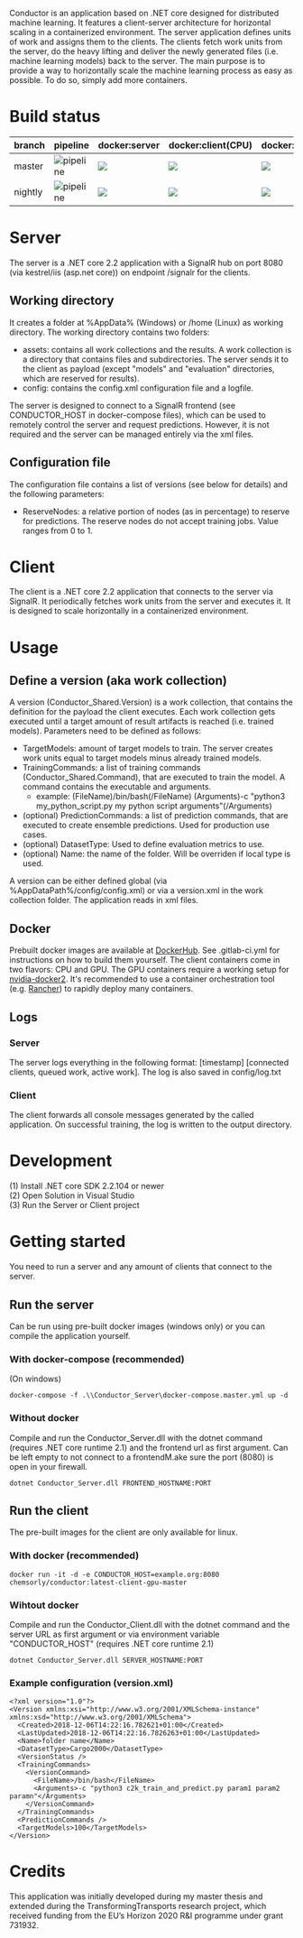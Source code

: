 Conductor is an application based on .NET core designed for distributed machine learning. It features a client-server architecture for horizontal scaling in a containerized environment.
The server application defines units of work and assigns them to the clients. The clients fetch work units from the server, do the heavy lifting and deliver the newly generated files (i.e. machine learning models) back to the server. 
The main purpose is to provide a way to horizontally scale the machine learning process as easy as possible. To do so, simply add more containers.

# Build status
| branch | pipeline | docker:server | docker:client(CPU) | docker:client(GPU) |
| ------ | -------- | ------------- | ------------------ | ------------------ |
| master | ![pipeline](https://git.chemsorly.com/Chemsorly/conductor/badges/master/build.svg) | [![](https://images.microbadger.com/badges/image/chemsorly/conductor:latest-server-master.svg)](https://microbadger.com/images/chemsorly/conductor:latest-server-master) | [![](https://images.microbadger.com/badges/image/chemsorly/conductor:latest-client-cpu-master.svg)](https://microbadger.com/images/chemsorly/conductor:latest-client-cpu-master) | [![](https://images.microbadger.com/badges/image/chemsorly/conductor:latest-client-gpu-master.svg)](https://microbadger.com/images/chemsorly/conductor:latest-client-gpu-master) | 
| nightly | ![pipeline](https://git.chemsorly.com/Chemsorly/conductor/badges/nightly/build.svg) | [![](https://images.microbadger.com/badges/image/chemsorly/conductor:latest-server-nightly.svg)](https://microbadger.com/images/chemsorly/conductor:latest-server-nightly) | [![](https://images.microbadger.com/badges/image/chemsorly/conductor:latest-client-cpu-nightly.svg)](https://microbadger.com/images/chemsorly/conductor:latest-client-cpu-nightly) | [![](https://images.microbadger.com/badges/image/chemsorly/conductor:latest-client-gpu-nightly.svg)](https://microbadger.com/images/chemsorly/conductor:latest-client-gpu-nightly) |

# Server
The server is a .NET core 2.2 application with a SignalR hub on port 8080 (via kestrel/iis (asp.net core)) on endpoint /signalr for the clients.
## Working directory
It creates a folder at %AppData% (Windows) or /home (Linux) as working directory.
The working directory contains two folders:
* assets: contains all work collections and the results. A work collection is a directory that contains files and subdirectories. The server sends it to the client as payload (except "models" and "evaluation" directories, which are reserved for results).
* config: contains the config.xml configuration file and a logfile.

The server is designed to connect to a SignalR frontend (see CONDUCTOR_HOST in docker-compose files), which can be used to remotely control the server and request predictions. However, it is not required and the server can be managed entirely via the xml files.

## Configuration file
The configuration file contains a list of versions (see below for details) and the following parameters:
* ReserveNodes: a relative portion of nodes (as in percentage) to reserve for predictions. The reserve nodes do not accept training jobs. Value ranges from 0 to 1.

# Client
The client is a .NET core 2.2 application that connects to the server via SignalR. It periodically fetches work units from the server and executes it. It is designed to scale horizontally in a containerized environment.

# Usage
## Define a version (aka work collection)
A version (Conductor_Shared.Version) is a work collection, that contains the definition for the payload the client executes. Each work collection gets executed until a target amount of result artifacts is reached (i.e. trained models). Parameters need to be defined as follows:
* TargetModels: amount of target models to train. The server creates work units equal to target models minus already trained models.
* TrainingCommands: a list of training commands (Conductor_Shared.Command), that are executed to train the model. A command contains the executable and arguments.
  * example: (FileName)/bin/bash(/FileName) (Arguments)-c "python3 my_python_script.py my python script arguments"(/Arguments)
* (optional) PredictionCommands: a list of prediction commands, that are executed to create ensemble predictions. Used for production use cases.
* (optional) DatasetType: Used to define evaluation metrics to use.
* (optional) Name: the name of the folder. Will be overriden if local type is used.

A version can be either defined global (via %AppDataPath%/config/config.xml) or via a version.xml in the work collection folder. The application reads in xml files.
## Docker
Prebuilt docker images are available at [DockerHub](https://hub.docker.com/r/chemsorly/conductor/). See .gitlab-ci.yml for instructions on how to build them yourself.
The client containers come in two flavors: CPU and GPU. The GPU containers require a working setup for [nvidia-docker2](https://github.com/NVIDIA/nvidia-docker).
It's recommended to use a container orchestration tool (e.g. [Rancher](https://rancher.com/)) to rapidly deploy many containers.

## Logs
### Server
The server logs everything in the following format: [timestamp] [connected clients, queued work, active work]. The log is also saved in config/log.txt
### Client
The client forwards all console messages generated by the called application. On successful training, the log is written to the output directory.

# Development
(1) Install .NET core SDK 2.2.104 or newer  
(2) Open Solution in Visual Studio  
(3) Run the Server or Client project

# Getting started
You need to run a server and any amount of clients that connect to the server.
## Run the server
Can be run using pre-built docker images (windows only) or you can compile the application yourself.
### With docker-compose (recommended)
(On windows) 
```
docker-compose -f .\\Conductor_Server\docker-compose.master.yml up -d
```

### Without docker
Compile and run the Conductor_Server.dll with the dotnet command (requires .NET core runtime 2.1) and the frontend url as first argument. Can be left empty to not connect to a frontendM.ake sure the port (8080) is open in your firewall.
```
dotnet Conductor_Server.dll FRONTEND_HOSTNAME:PORT
```
## Run the client
The pre-built images for the client are only available for linux. 
### With docker (recommended)
```
docker run -it -d -e CONDUCTOR_HOST=example.org:8080 chemsorly/conductor:latest-client-gpu-master
```
### Wihtout docker
Compile and run the Conductor_Client.dll with the dotnet command and the server URL as first argument or via environment variable "CONDUCTOR_HOST" (requires .NET core runtime 2.1)
```
dotnet Conductor_Server.dll SERVER_HOSTNAME:PORT
```
### Example configuration (version.xml)
```
<?xml version="1.0"?>
<Version xmlns:xsi="http://www.w3.org/2001/XMLSchema-instance" xmlns:xsd="http://www.w3.org/2001/XMLSchema">
  <Created>2018-12-06T14:22:16.782621+01:00</Created>
  <LastUpdated>2018-12-06T14:22:16.7826263+01:00</LastUpdated>
  <Name>folder name</Name>
  <DatasetType>Cargo2000</DatasetType>
  <VersionStatus />
  <TrainingCommands>
    <VersionCommand>
      <FileName>/bin/bash</FileName>
      <Arguments>-c "python3 c2k_train_and_predict.py param1 param2 paramn"</Arguments>
    </VersionCommand>
  </TrainingCommands>
  <PredictionCommands />
  <TargetModels>100</TargetModels>
</Version>
```


# Credits
This application was initially developed during my master thesis and extended during the TransformingTransports research project, which received funding from the EU’s Horizon 2020 R&I programme under grant 731932.